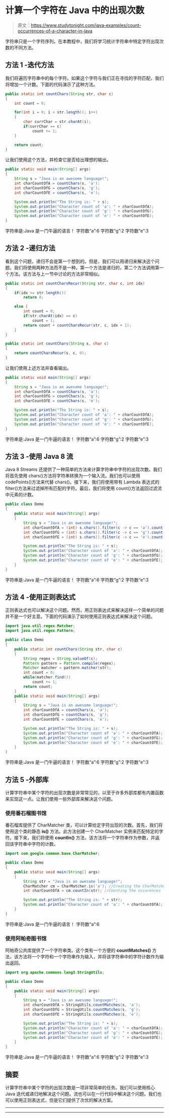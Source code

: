 # 计算一个字符在 Java 中的出现次数

> 原文：<https://www.studytonight.com/java-examples/count-occurrences-of-a-character-in-java>

字符串只是一个字符序列。在本教程中，我们将学习统计字符串中特定字符出现次数的不同方法。

## 方法 1 -迭代方法

我们将遍历字符串中的每个字符。如果这个字符与我们正在寻找的字符匹配，我们将增加一个计数。下面的代码演示了这种方法。

```java
public static int countChars(String str, char c)
{
	int count = 0;

	for(int i = 0; i < str.length(); i++)
	{
		char currChar = str.charAt(i);
		if(currChar == c)
			count += 1;
	}

	return count;
}
```

让我们使用这个方法，并检查它是否给出理想的输出。

```java
public static void main(String[] args)
{
	String s = "Java is an awesome language!";
	int charCountOfA = countChars(s, 'a');
	int charCountOfG = countChars(s, 'g');
	int charCountOfE = countChars(s, 'e');

	System.out.println("The String is: " + s);
	System.out.println("Character count of 'a': " + charCountOfA);
	System.out.println("Character count of 'g': " + charCountOfG);
	System.out.println("Character count of 'e': " + charCountOfE);
}
```

字符串是:Java 是一门牛逼的语言！
字符数“a”:6
字符数“g”:2
字符数“e”:3

## 方法 2 -递归方法

看到这个问题，递归不会是第一个想到的。但是，我们可以用递归来解决这个问题。我们将使用两种方法而不是一种。第一个方法是递归的，第二个方法调用第一个方法。该方法与上一节中讨论的方法非常相似。

```java
public static int countCharsRecur(String str, char c, int idx)
{
	if(idx >= str.length())
		return 0;

	else {
		int count = 0;
		if(str.charAt(idx) == c)
			count = 1;
		return count + countCharsRecur(str, c, idx + 1);
	}
}

public static int countChars(String s, char c)
{
	return countCharsRecur(s, c, 0);
}
```

让我们使用上述方法并查看输出。

```java
public static void main(String[] args)
{
	String s = "Java is an awesome language!";
	int charCountOfA = countChars(s, 'a');
	int charCountOfG = countChars(s, 'g');
	int charCountOfE = countChars(s, 'e');

	System.out.println("The String is: " + s);
	System.out.println("Character count of 'a': " + charCountOfA);
	System.out.println("Character count of 'g': " + charCountOfG);
	System.out.println("Character count of 'e': " + charCountOfE);
}
```

字符串是:Java 是一门牛逼的语言！
字符数“a”:6
字符数“g”:2
字符数“e”:3

## 方法 3 -使用 Java 8 流

Java 8 Streams 还提供了一种简单的方法来计算字符串中字符的出现次数。我们将首先使用 chars()方法将字符串转换为一个输入流。我们也可以使用 codePoints()方法来代替 chars()。接下来，我们将使用带有 Lambda 表达式的 filter()方法来过滤掉所有匹配的字符。最后，我们将使用 count()方法返回过滤流中元素的计数。

```java
public class Demo
{	
	public static void main(String[] args)
	{
		String s = "Java is an awesome language!";
		int charCountOfA = (int) s.chars().filter(c -> c == 'a').count();
		int charCountOfG = (int) s.chars().filter(c -> c == 'g').count();
		int charCountOfE = (int) s.chars().filter(c -> c == 'e').count();

		System.out.println("The String is: " + s);
		System.out.println("Character count of 'a': " + charCountOfA);
		System.out.println("Character count of 'g': " + charCountOfG);
		System.out.println("Character count of 'e': " + charCountOfE);
	}
}
```

字符串是:Java 是一门牛逼的语言！
字符数“a”:6
字符数“g”:2
字符数“e”:3

## 方法 4 -使用正则表达式

正则表达式也可以解决这个问题。然而，用正则表达式来解决这样一个简单的问题并不是一个好主意。下面的代码演示了如何使用正则表达式来解决这个问题。

```java
import java.util.regex.Matcher;
import java.util.regex.Pattern;

public class Demo
{	
	public static int countChars(String str, char c)
	{
		String regex = String.valueOf(c);
		Pattern pattern = Pattern.compile(regex);
		Matcher matcher = pattern.matcher(str);
		int count = 0;
		while(matcher.find())
			count += 1;
		return count;
	}	
	public static void main(String[] args)
	{
		String s = "Java is an awesome language!";
		int charCountOfA = countChars(s, 'a');
		int charCountOfG = countChars(s, 'g');
		int charCountOfE = countChars(s, 'e');

		System.out.println("The String is: " + s);
		System.out.println("Character count of 'a': " + charCountOfA);
		System.out.println("Character count of 'g': " + charCountOfG);
		System.out.println("Character count of 'e': " + charCountOfE);
	}
}
```

字符串是:Java 是一门牛逼的语言！
字符数“a”:6
字符数“g”:2
字符数“e”:3

## 方法 5 -外部库

计算字符串中某个字符的出现次数是非常常见的，以至于许多外部库都有内置函数来实现这一点。让我们使用一些外部库来解决这个问题。

### 使用番石榴图书馆

番石榴库提供了 CharMatcher 类，可以计算给定字符出现的次数。首先，我们将使用这个类的静态 **is()** 方法。此方法创建一个 CharMatcher 实例来匹配特定的字符。接下来，我们将使用 **countIn()** 方法，该方法将一个字符串作为参数，并返回该字符串中字符的计数。

```java
import com.google.common.base.CharMatcher;

public class Demo
{	
	public static void main(String[] args)
	{
		String str = "Java is an awesome language!";
		CharMatcher cm = CharMatcher.is('a'); //Creating the CharMatcher
		int charCountOfA = cm.countIn(str); //Counting the occurences

		System.out.println("The String is: " + str);
		System.out.println("Character count of 'a': " + charCountOfA);
	}
}
```

字符串是:Java 是一门牛逼的语言！
字符数“a”:6

### 使用阿帕奇图书馆

阿帕奇公共库提供了一个字符串类。这个类有一个方便的 **countMatches()** 方法，该方法将一个字符和一个字符串作为输入，并将该字符串中的字符计数作为输出返回。

```java
import org.apache.commons.lang3.StringUtils;

public class Demo
{	
	public static void main(String[] args)
	{
		String s = "Java is an awesome language!";
		int charCountOfA = StringUtils.countMatches(s, 'a');
		int charCountOfG = StringUtils.countMatches(s, 'g');
		int charCountOfE = StringUtils.countMatches(s, 'e');

		System.out.println("The String is: " + s);
		System.out.println("Character count of 'a': " + charCountOfA);
		System.out.println("Character count of 'g': " + charCountOfG);
		System.out.println("Character count of 'e': " + charCountOfE);
	}
}
```

字符串是:Java 是一门牛逼的语言！
字符数“a”:6
字符数“g”:2
字符数“e”:3

## 摘要

计算字符串中某个字符的出现次数是一项非常简单的任务。我们可以使用核心 Java 迭代或递归地解决这个问题。流也可以在一行代码中解决这个问题。我们也可以使用正则表达式，但是它们提供了次优的解决方案。

* * *

* * *